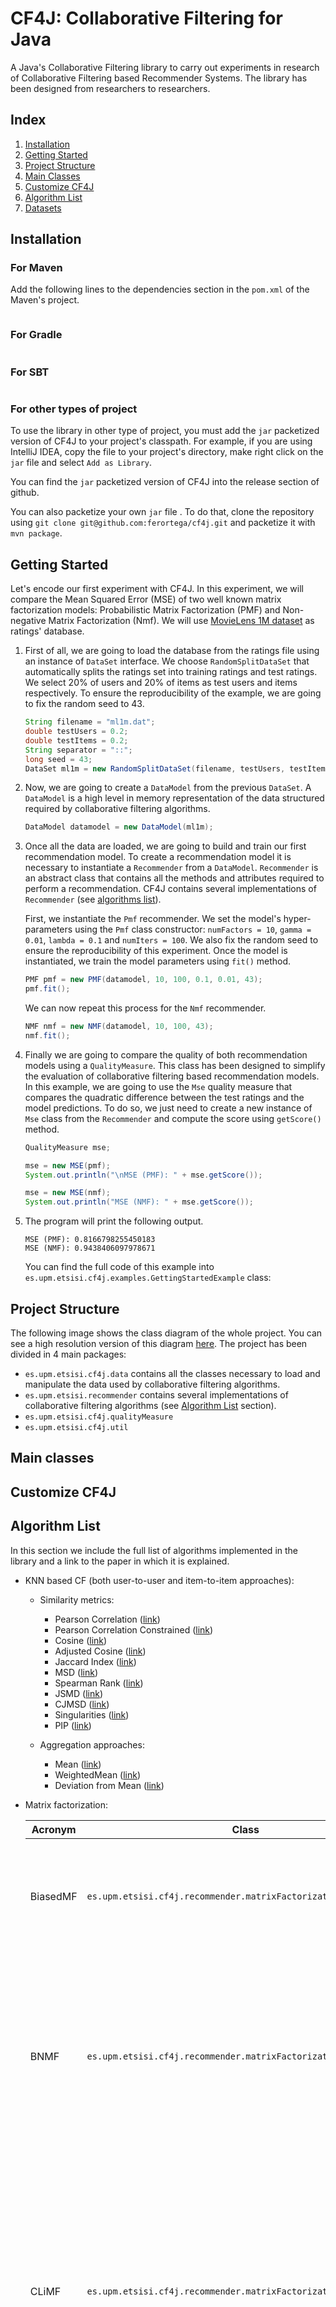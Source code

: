 # CF4J: Collaborative Filtering for Java

A Java's Collaborative Filtering library to carry out experiments in research of Collaborative Filtering based Recommender Systems. The library has been designed from researchers to researchers.

## Index

1. [Installation](#installation)
2. [Getting Started](#getting-started)
3. [Project Structure](#proyect-structure)
4. [Main Classes](#main-classes)
5. [Customize CF4J](#customize-cf4j)
6. [Algorithm List](#algorithm-list)
7. [Datasets](#datasets)

## Installation

### For Maven

Add the following lines to the dependencies section in the `pom.xml` of the Maven's project.

```xml

```

### For Gradle

```

```

### For SBT

```

```

### For other types of project

To use the library in other type of project, you must add the `jar` packetized version of CF4J to your project's classpath. For example, if you are using IntelliJ IDEA, copy the file to your project's directory, make right click on the `jar` file and select `Add as Library`.

You can find the `jar` packetized version of CF4J into the release section of github.

You can also packetize your own `jar` file . To do that, clone the repository using `git clone git@github.com:ferortega/cf4j.git` and packetize it with `mvn package`.

## Getting Started

Let's encode our first experiment with CF4J. In this experiment, we will compare the Mean Squared Error (MSE) of two well known matrix factorization models: Probabilistic Matrix Factorization (PMF) and Non-negative Matrix Factorization (Nmf). We will use [MovieLens 1M dataset](https://grouplens.org/datasets/movielens/) as ratings' database.

1. First of all, we are going to load the database from the ratings file using an instance of `DataSet` interface. We choose `RandomSplitDataSet` that automatically splits the ratings set into training ratings and test ratings. We select 20% of users and 20% of items as test users and items respectively. To ensure the reproducibility of the example, we are going to fix the random seed to 43.

    ```Java
    String filename = "ml1m.dat";
    double testUsers = 0.2;
    double testItems = 0.2;
    String separator = "::";
    long seed = 43;
    DataSet ml1m = new RandomSplitDataSet(filename, testUsers, testItems, separator, seed);
	```

2. Now, we are going to create a `DataModel` from the previous `DataSet`. A `DataModel` is a high level in memory representation of the  data structured required by collaborative filtering algorithms. 

    ```Java
   DataModel datamodel = new DataModel(ml1m);
   ```
   
3. Once all the data are loaded, we are going to build and train our first recommendation model. To create a recommendation model it is necessary to instantiate a `Recommender` from a `DataModel`. `Recommender` is an abstract class that contains all the methods and attributes required to perform a recommendation. CF4J contains several implementations of `Recommender` (see [algorithms list](#algorithm-list)). 

   First, we instantiate the `Pmf` recommender. We set the model's hyper-parameters using the `Pmf` class constructor: `numFactors = 10`, `gamma = 0.01`, `lambda = 0.1` and `numIters = 100`. We also fix the random seed to ensure the reproducibility of this experiment. Once the model is instantiated, we train the model parameters using `fit()` method.
   
   ```Java
   PMF pmf = new PMF(datamodel, 10, 100, 0.1, 0.01, 43);
   pmf.fit();
   ```
   
   We can now repeat this process for the `Nmf` recommender. 
   
   ```Java
   NMF nmf = new NMF(datamodel, 10, 100, 43);
   nmf.fit();
   ```
   
4. Finally we are going to compare the quality of both recommendation models using a `QualityMeasure`. This class has been designed to simplify the evaluation of collaborative filtering based recommendation models. In this example, we are going to use the `Mse` quality measure that compares the quadratic difference between the test ratings and the model predictions. To do so, we just need to create a new instance of `Mse` class from the `Recommender` and compute the score using `getScore()` method.

   ```Java
   QualityMeasure mse;
   
   mse = new MSE(pmf);
   System.out.println("\nMSE (PMF): " + mse.getScore());
   
   mse = new MSE(nmf);
   System.out.println("MSE (NMF): " + mse.getScore());
   ```
  
5. The program will print the following output.

   ```
   MSE (PMF): 0.8166798255450183
   MSE (NMF): 0.9438406097978671
   ```
   
   You can find the full code of this example into `es.upm.etsisi.cf4j.examples.GettingStartedExample` class:

## Project Structure

The following image shows the class diagram of the whole project. You can see a high resolution version of this diagram [here](http://.). The project has been divided in 4 main packages:

- `es.upm.etsisi.cf4j.data` contains all the classes necessary to load and manipulate the data used by collaborative filtering algorithms.
- `es.upm.etsisi.recommender` contains several implementations of collaborative filtering algorithms (see [Algorithm List](##algorithm-list) section).
- `es.upm.etsisi.cf4j.qualityMeasure`
- `es.upm.etsisi.cf4j.util`

## Main classes


## Customize CF4J


## Algorithm List

In this section we include the full list of algorithms implemented in the library and a link to the paper in which it is explained.

* KNN based CF (both user-to-user and item-to-item approaches):

  + Similarity metrics:
    - Pearson Correlation ([link](https://www.sciencedirect.com/science/article/pii/S0950705113001044))
    - Pearson Correlation Constrained ([link](https://www.sciencedirect.com/science/article/pii/S0950705113001044))
    - Cosine ([link](https://www.sciencedirect.com/science/article/pii/S0950705113001044))
    - Adjusted Cosine ([link](https://www.sciencedirect.com/science/article/pii/S0950705113001044))
    - Jaccard Index ([link](https://www.sciencedirect.com/science/article/pii/S0950705113001044))
    - MSD ([link](https://www.sciencedirect.com/science/article/pii/S0950705113001044))
    - Spearman Rank ([link](https://www.sciencedirect.com/science/article/pii/S0950705113001044))
    - JSMD ([link](https://www.sciencedirect.com/science/article/pii/S0950705110000444))
    - CJMSD ([link](http://onlinelibrary.wiley.com/doi/10.1002/int.21556/full))
    - Singularities ([link](https://www.sciencedirect.com/science/article/pii/S0306457311000409))
    - PIP ([link](https://www.sciencedirect.com/science/article/pii/S0020025507003751))

  + Aggregation approaches:
    - Mean ([link](http://ieeexplore.ieee.org/abstract/document/1423975/))
    - WeightedMean ([link](http://ieeexplore.ieee.org/abstract/document/1423975/))
    - Deviation from Mean ([link](http://ieeexplore.ieee.org/abstract/document/1423975/))

* Matrix factorization:

   | Acronym  | Class                                                            | Publication |
   |----------|------------------------------------------------------------------|-------------|
   | BiasedMF | `es.upm.etsisi.cf4j.recommender.matrixFactorization.BiasedMF`    | Koren, Y., Bell, R., &amp; Volinsky, C. (2009). Matrix factorization techniques for recommender systems. Computer, (8), 30-37 |
   | BNMF     | `es.upm.etsisi.cf4j.recommender.matrixFactorization.BNMF`        | Hernando, A., Bobadilla, J., &amp; Ortega, F. (2016). A non negative matrix factorization for collaborative filtering recommender systems on a Bayesian probabilistic model. Knowledge-Based Systems, 97, 188-202 |
   | CLiMF    | `es.upm.etsisi.cf4j.recommender.matrixFactorization.CLiMF`       | Shi, Y., Karatzoglou, A., Baltrunas, L., Larson, M., Oliver, N., &amp; Hanjalic, A. (2012, September). CLiMF: learning to maximize reciprocal rank with collaborative less-is-more filtering. In Proceedings of the sixth ACM conference on Recommender systems (pp. 139-146) |
   | HPF      | `es.upm.etsisi.cf4j.recommender.matrixFactorization.HPF`         | Gopalan, P., Hofman, J. M., &amp; Blei, D. M. (2015, July). Scalable Recommendation with Hierarchical Poisson Factorization. In UAI (pp. 326-335) |
   | NMF      | `es.upm.etsisi.cf4j.recommender.matrixFactorization.NMF`         | Lee, D. D., &amp;  Seung, H. S. (2001). Algorithms for non-negative matrix factorization. In Advances * in neural information processing systems (pp. 556-562) |
   | PMF      | `es.upm.etsisi.cf4j.recommender.matrixFactorization.PMF`         | Mnih, A., &amp; Salakhutdinov, R. R. (2008). Probabilistic matrix factorization. In Advances in neural information processing systems (pp. 1257-1264) |
   | Svd++    | `es.upm.etsisi.cf4j.recommender.matrixFactorization.SVDPlusPlus` | Koren, Y. (2008, August). Factorization meets the neighborhood: a multifaceted collaborative filtering model. In Proceedings of the 14th ACM SIGKDD international conference on Knowledge discovery and data mining (pp. 426-434) |
   | URP      | `es.upm.etsisi.cf4j.recommender.matrixFactorization.URP`         | Marlin, B. M. (2004). Modeling user rating profiles for collaborative filtering. In Advances in neural information processing systems (pp. 627-634) |

* Quality measures:

  + For prediction:
    - Mean Absolute Error (MAE)
    - Mean Squared Error (MSE)
    - Max User Error (Max)
    - Coverage
    
  + For recommendation:
    - Precision
    - Recall
    - F1
    - Normalized Discounted Cumulative Gain (nDCG)

## Datasets

You can find awesome datasets to use with CF4J at this site: [http://shuaizhang.tech/2017/03/15/Datasets-For-Recommender-System/](http://shuaizhang.tech/2017/03/15/Datasets-For-Recommender-System/).
